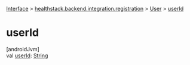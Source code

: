 
[Interface](../../../index.html) > [healthstack.backend.integration.registration](../index.html) > [User](index.html) > [userId](user-id.html)



# userId



[androidJvm]\
val [userId](user-id.html): [String](https://kotlinlang.org/api/latest/jvm/stdlib/kotlin/-string/index.html)




